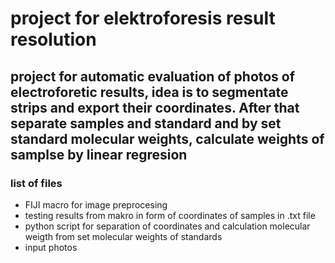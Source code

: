 # project for elektroforesis result resolution

## project for automatic evaluation of photos of electroforetic results, idea is to segmentate strips and export their coordinates. After that separate samples and standard and by set standard molecular weights, calculate weights of samplse by linear regresion


### list of files
  -  FIJI macro for image preprocesing
  -  testing results from makro in form of coordinates of samples in .txt file
  -  python script for separation of coordinates and calculation molecular weigth from set molecular weights of standards
  -  input photos
